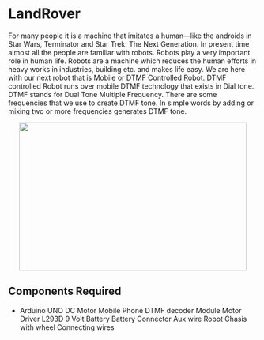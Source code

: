 # LandRover
For many people it is a machine that imitates a human—like the androids in Star Wars, Terminator and Star Trek: The Next Generation.
In present time almost all the people are familiar with robots. Robots play a very important role in human life. Robots are a machine which reduces the human efforts in heavy works in industries, building etc. and makes life easy. We are here with our next robot that is Mobile or DTMF Controlled Robot. DTMF controlled Robot runs over mobile DTMF technology that exists in Dial tone.
DTMF stands for Dual Tone Multiple Frequency. There are some frequencies that we use to create DTMF tone. In simple words by adding or mixing two or more frequencies generates DTMF tone. 

<p align="center">
  <img width="460" height="300" src="https://circuitdigest.com/sites/default/files/projectimage_mic/DTMF-Controlled-Robot.jpg">
</p>


## Components Required ##

* Arduino UNO
DC Motor
Mobile Phone
DTMF decoder Module
Motor Driver L293D
9 Volt Battery
Battery Connector
Aux wire
Robot Chasis with wheel
Connecting wires
</ul>

